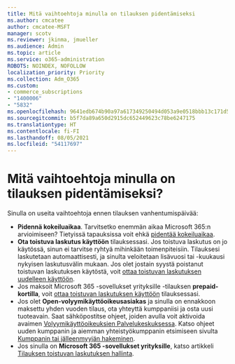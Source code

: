 ```yaml
---
title: Mitä vaihtoehtoja minulla on tilauksen pidentämiseksi
ms.author: cmcatee
author: cmcatee-MSFT
manager: scotv
ms.reviewer: jkinma, jmueller
ms.audience: Admin
ms.topic: article
ms.service: o365-administration
ROBOTS: NOINDEX, NOFOLLOW
localization_priority: Priority
ms.collection: Adm_O365
ms.custom:
- commerce_subscriptions
- "1400006"
- "5832"
ms.openlocfilehash: 9641edb674b90a97a617349250494d053a9e0518bbb13c171d5f164a117abf3d
ms.sourcegitcommit: b5f7da89a650d2915dc652449623c78be6247175
ms.translationtype: HT
ms.contentlocale: fi-FI
ms.lasthandoff: 08/05/2021
ms.locfileid: "54117697"
---
```

# <a name="what-are-my-options-to-extend"></a>Mitä vaihtoehtoja minulla on tilauksen pidentämiseksi?

Sinulla on useita vaihtoehtoja ennen tilauksen vanhentumispäivää:

- **Pidennä kokeiluaikaa**.  Tarvitsetko enemmän aikaa Microsoft 365:n arvioimiseen? Tietyissä tapauksissa voit ehkä  [pidentää kokeiluaikaa](https://docs.microsoft.com/microsoft-365/commerce/extend-your-trial).  
- **Ota toistuva laskutus käyttöön** tilauksessasi. Jos toistuva laskutus on jo käytössä, sinun ei tarvitse ryhtyä mihinkään toimenpiteisiin. Tilauksesi laskutetaan automaattisesti, ja sinulta veloitetaan lisävuosi tai -kuukausi nykyisen laskutusvälin mukaan. Jos olet jostain syystä poistanut toistuvan laskutuksen käytöstä, voit  [ottaa toistuvan laskutuksen uudelleen käyttöön](https://docs.microsoft.com/microsoft-365/commerce/subscriptions/renew-your-subscription).
- Jos maksoit Microsoft 365 -sovellukset yrityksille -tilauksen  **prepaid-kortilla**, voit  [ottaa toistuvan laskutuksen käyttöön](https://docs.microsoft.com/microsoft-365/commerce/subscriptions/renew-your-subscription)  tilauksessasi.
- Jos olet  **Open-volyymikäyttöoikeusasiakas** ja sinulla on ennakkoon maksettu yhden vuoden tilaus, ota yhteyttä kumppaniisi ja osta uusi tuoteavain. Saat sähköpostitse ohjeet, joiden avulla voit aktivoida avaimen  [Volyymikäyttöoikeuksien Palvelukeskuksessa](https://go.microsoft.com/fwlink/p/?LinkID=282016). Katso ohjeet uuden kumppanin ja aiemman yhteistyökumppanin etsimiseen sivulta  [Kumppanin tai jälleenmyyjän hakeminen](https://docs.microsoft.com/microsoft-365/admin/manage/find-your-partner-or-reseller).
- Jos sinulla on  **Microsoft 365 -sovellukset yrityksille**, katso artikkeli  [Tilauksen toistuvan laskutuksen hallinta](https://docs.microsoft.com/microsoft-365/commerce/subscriptions/renew-your-subscription).

